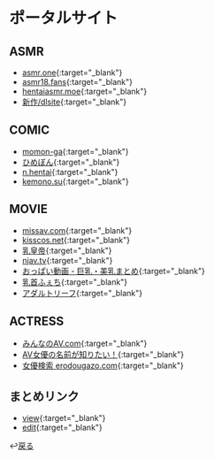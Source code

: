 # ポータルサイト

## ASMR
- [asmr.one](https://www.asmr.one/works){:target="_blank"}
- [asmr18.fans](https://asmr18.fans/){:target="_blank"}
- [hentaiasmr.moe](https://www.hentaiasmr.moe/tag/ear-licking-%E3%80%90%E8%80%B3%E8%88%90%E3%82%81%E3%80%91/){:target="_blank"}
- [新作/dlsite](https://www.dlsite.com/maniax/fsr/=/language/jp/sex_category%5B0%5D/male/keyword/%E8%80%B3%E8%88%90%E3%82%81/work_category%5B0%5D/doujin/order%5B0%5D/release_d/work_type_category%5B0%5D/audio/work_type_category_name%5B0%5D/%E3%83%9C%E3%82%A4%E3%82%B9%E3%83%BBASMR/options_and_or/and/options%5B0%5D/JPN/options%5B1%5D/NM/per_page/30/page/9/show_type/3/lang_options%5B0%5D/%E6%97%A5%E6%9C%AC%E8%AA%9E/lang_options%5B1%5D/%E8%A8%80%E8%AA%9E%E4%B8%8D%E8%A6%81){:target="_blank"}

## COMIC
- [momon-ga](https://momon-ga.com/){:target="_blank"}
- [ひめぼん](https://himebon.blog/){:target="_blank"}
- [n.hentai](https://nhentai.net/language/japanese/){:target="_blank"}
- [kemono.su](kemono.su){:target="_blank"}

## MOVIE
- [missav.com](https://missav.com/ja){:target="_blank"}
- [kisscos.net](https://kisscos.net/){:target="_blank"}
- [乳皇帝](https://chichikoutei.com/){:target="_blank"}
- [njav.tv](https://njav.tv/ja){:target="_blank"}
- [おっぱい動画 - 巨乳・美乳まとめ](https://oppai-doga.info/){:target="_blank"}
- [乳首ふぇち](https://chikubi.jp/){:target="_blank"}
- [アダルトリーフ](https://adult-leaf.blogterest.net/){:target="_blank"}

## ACTRESS
- [みんなのAV.com](https://www.minnano-av.com/){:target="_blank"}
- [AV女優の名前が知りたい！](https://av-wiki.net/){:target="_blank"}
- [女優検索 erodougazo.com](https://erodougazo.com/){:target="_blank"}

## まとめリンク
- [view](https://raindrop.io/miminame-11235813){:target="_blank"}
- [edit](https://app.raindrop.io/my/0){:target="_blank"}

↩️[戻る](entrance.md)

